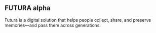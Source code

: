 ## FUTURA alpha

Futura is a digital solution that helps people collect, share, and preserve memories—and pass them across generations.
